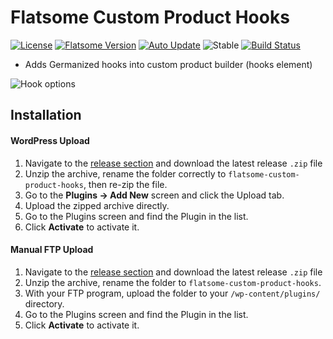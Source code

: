 # Flatsome Custom Product Hooks 
[![License](https://img.shields.io/badge/license-GPL--3.0--or--later-blue.svg)](https://github.com/JimmyAppelt/flatsome-custom-product-hooks/blob/master/LICENSE)
[![Flatsome Version](https://img.shields.io/badge/flatsome->=%203.6-blue.svg)](https://themeforest.net/item/flatsome-multipurpose-responsive-woocommerce-theme/5484319)
[![Auto Update](https://img.shields.io/badge/updates-GitHub%20Updater-brightgreen.svg)](https://github.com/afragen/github-updater/wiki/General-Usage)
![Stable](https://img.shields.io/badge/stable-release/1.0-brightgreen.svg)
[![Build Status](https://travis-ci.org/JimmyAppelt/flatsome-custom-product-hooks.svg?branch=master)](https://travis-ci.org/JimmyAppelt/flatsome-custom-product-hooks)


- Adds Germanized hooks into custom product builder (hooks element)

![Hook options](https://i.imgur.com/wF2JcFu.png)

## Installation

#### WordPress Upload

1. Navigate to the [release section](https://github.com/JimmyAppelt/flatsome-custom-product-hooks/releases) and download the latest release `.zip` file
2. Unzip the archive, rename the folder correctly to `flatsome-custom-product-hooks`, then re-zip the file.
3. Go to the **Plugins → Add New** screen and click the Upload tab.
4. Upload the zipped archive directly.
5. Go to the Plugins screen and find the Plugin in the list.
6. Click **Activate** to activate it.

#### Manual FTP Upload

1. Navigate to the [release section](https://github.com/JimmyAppelt/flatsome-custom-product-hooks/releases) and download the latest release `.zip` file
2. Unzip the archive, rename the folder to `flatsome-custom-product-hooks`.
3. With your FTP program, upload the folder to your `/wp-content/plugins/` directory.
4. Go to the Plugins screen and find the Plugin in the list.
5. Click **Activate** to activate it.
